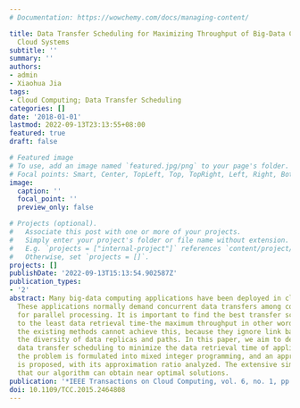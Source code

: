 ```yaml
---
# Documentation: https://wowchemy.com/docs/managing-content/

title: Data Transfer Scheduling for Maximizing Throughput of Big-Data Computing in
  Cloud Systems
subtitle: ''
summary: ''
authors:
- admin
- Xiaohua Jia
tags:
- Cloud Computing; Data Transfer Scheduling
categories: []
date: '2018-01-01'
lastmod: 2022-09-13T23:13:55+08:00
featured: true
draft: false

# Featured image
# To use, add an image named `featured.jpg/png` to your page's folder.
# Focal points: Smart, Center, TopLeft, Top, TopRight, Left, Right, BottomLeft, Bottom, BottomRight.
image:
  caption: ''
  focal_point: ''
  preview_only: false

# Projects (optional).
#   Associate this post with one or more of your projects.
#   Simply enter your project's folder or file name without extension.
#   E.g. `projects = ["internal-project"]` references `content/project/deep-learning/index.md`.
#   Otherwise, set `projects = []`.
projects: []
publishDate: '2022-09-13T15:13:54.902587Z'
publication_types:
- '2'
abstract: Many big-data computing applications have been deployed in cloud platforms.
  These applications normally demand concurrent data transfers among computing nodes
  for parallel processing. It is important to find the best transfer scheduling leading
  to the least data retrieval time-the maximum throughput in other words. However,
  the existing methods cannot achieve this, because they ignore link bandwidths and
  the diversity of data replicas and paths. In this paper, we aim to develop a max-throughput
  data transfer scheduling to minimize the data retrieval time of applications. Specifically,
  the problem is formulated into mixed integer programming, and an approximation algorithm
  is proposed, with its approximation ratio analyzed. The extensive simulations demonstrate
  that our algorithm can obtain near optimal solutions.
publication: '*IEEE Transactions on Cloud Computing, vol. 6, no. 1, pp. 87-98,* (中科院大类一区期刊)'
doi: 10.1109/TCC.2015.2464808
---
```

